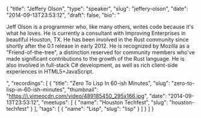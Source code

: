 {
  "title": "Jeffery Olson",
  "type": "speaker",
  "slug": "jeffery-olson",
  "date": "2014-09-13T23:53:12",
  "draft": false,
  "bio": "<p>Jeff Olson is a programmer who, like many others, writes code because it's what he loves. He is currently a consultant with Improving Enterprises in beautiful Houston, TX. He has been involved in the Rust community since shortly after the 0.1 release in early 2012. He is recognized by Mozilla as a \"Friend-of-the-tree\", a distinction reserved for community members who've made significant contributions to the growth of the Rust language. He is also involved in full-stack C# development, as well as rich client-side experiences in HTML5+JavaScript.</p>",
  "recordings": [
    {
      "title": "Zero To Lisp In 60-ish Minutes",
      "slug": "zero-to-lisp-in-60-ish-minutes",
      "thumbnail": "https://i.vimeocdn.com/video/489185450_295x166.jpg",
      "date": "2014-09-13T23:53:12",
      "meetups": [
        {
          "name": "Houston Techfest",
          "slug": "houston-techfest"
        }
      ],
      "tags": [
        {
          "name": "Lisp",
          "slug": "lisp"
        }
      ]
    }
  ]
}
